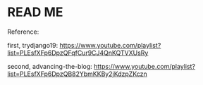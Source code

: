 # READ ME



Reference:

first, trydjango19: https://www.youtube.com/playlist?list=PLEsfXFp6DpzQFqfCur9CJ4QnKQTVXUsRy

second, advancing-the-blog: https://www.youtube.com/playlist?list=PLEsfXFp6DpzQB82YbmKKBy2jKdzpZKczn





